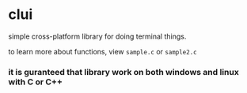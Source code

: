 # clui
simple cross-platform library for doing terminal things.

to learn more about functions, view `sample.c` or `sample2.c`


### it is guranteed that library work on both windows and linux with C or C++


